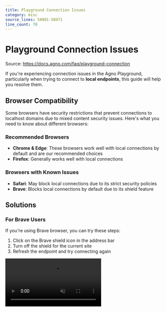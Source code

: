 ```yaml
---
title: Playground Connection Issues
category: misc
source_lines: 58901-58971
line_count: 70
---
```


# Playground Connection Issues
Source: https://docs.agno.com/faq/playground-connection



If you're experiencing connection issues in the Agno Playground, particularly when trying to connect to **local endpoints**, this guide will help you resolve them.

## Browser Compatibility

Some browsers have security restrictions that prevent connections to localhost domains due to mixed content security issues. Here's what you need to know about different browsers:

### Recommended Browsers

* **Chrome & Edge**: These browsers work well with local connections by default and are our recommended choices
* **Firefox**: Generally works well with local connections

### Browsers with Known Issues

* **Safari**: May block local connections due to its strict security policies
* **Brave**: Blocks local connections by default due to its shield feature

## Solutions

### For Brave Users

If you're using Brave browser, you can try these steps:

1. Click on the Brave shield icon in the address bar
2. Turn off the shield for the current site
3. Refresh the endpoint and try connecting again

<video autoPlay muted controls className="w-full aspect-video" src="https://mintlify.s3.us-west-1.amazonaws.com/agno/videos/brave-shields.mp4" />

### For Other Browsers

If you're using Safari or experiencing issues with other browsers, you can use one of these solutions:

#### 1. Use Chrome or Edge

The simplest solution is to use Chrome or Edge browsers which have better support for local connections.

#### 2. Use Tunneling Services

You can use tunneling services to expose your local endpoint to the internet:

##### Using ngrok

1. Install ngrok from [ngrok.com](https://ngrok.com)
2. Run your local server
3. Create a tunnel with ngrok:

```bash
ngrok http <your-local-port>
```

4. Use the provided ngrok URL in the playground

##### Using Cloudflare Tunnel

1. Install Cloudflare Tunnel (cloudflared) from [Cloudflare's website](https://developers.cloudflare.com/cloudflare-one/connections/connect-apps/install-and-setup/installation/)
2. Authenticate with Cloudflare
3. Create a tunnel:

```bash
cloudflared tunnel --url http://localhost:<your-local-port>
```

4. Use the provided Cloudflare URL in the playground


